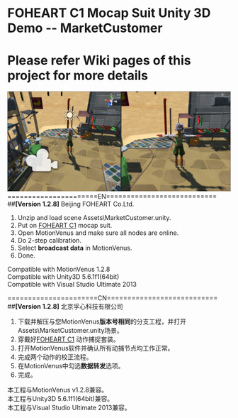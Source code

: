 # FOHEART C1 Mocap Suit Unity 3D Demo -- MarketCustomer
# Please refer Wiki pages of this project for more details
![MainThumb](https://raw.githubusercontent.com/FOHEART/U3D_Demo_MarketCustomer/master/Assets/Thumbnail/MarketCustomer.png)
======================EN===========================<br>
##**[Version 1.2.8]**
Beijing FOHEART Co.Ltd.<br>
1. Unzip and load scene Assets\MarketCustomer.unity.
2. Put on [FOHEART C1](http://www.foheart.com/) mocap suit.
3. Open MotionVenus and make sure all nodes are online.
4. Do 2-step calibration.
5. Select **broadcast data** in MotionVenus.
6. Done.

Compatible with MotionVenus 1.2.8<br>
Compatible with Unity3D 5.6.1f1(64bit)<br>
Compatible with Visual Studio Ultimate 2013<br>

======================CN===========================<br>
##**[Version 1.2.8]**
北京孚心科技有限公司<br>
1. 下载并解压与您MotionVenus**版本号相同**的分支工程，并打开Assets\MarketCustomer.unity场景。
2. 穿戴好[FOHEART C1](http://www.foheart.com/) 动作捕捉套装。
3. 打开MotionVenus软件并确认所有动捕节点均工作正常。
4. 完成两个动作的校正流程。
5. 在MotionVenus中勾选**数据转发**选项。
6. 完成。

本工程与MotionVenus v1.2.8兼容。<br>
本工程与Unity3D 5.6.1f1(64bit)兼容。<br>
本工程与Visual Studio Ultimate 2013兼容。<br>